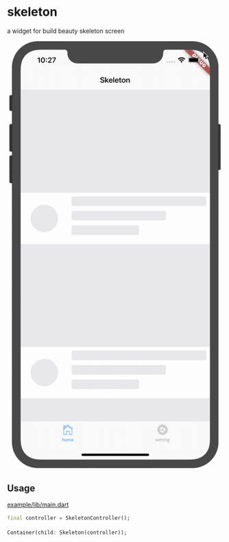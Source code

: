 # skeleton

a widget for build beauty skeleton screen

![demo](example/example.gif)

## Usage

[example/lib/main.dart](example/lib/main.dart)

```dart
final controller = SkeletonController();

Container(child: Skeleton(controller));

```
